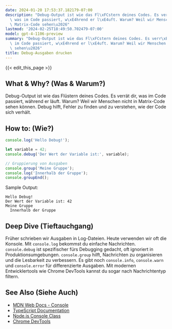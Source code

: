 ```yaml
---
date: 2024-01-20 17:53:37.182179-07:00
description: "Debug-Output ist wie das Fl\xFCstern deines Codes. Es verr\xE4t dir,\
  \ was im Code passiert, w\xE4hrend er l\xE4uft. Warum? Weil wir Menschen nicht in\
  \ Matrix-Code sehen\u2026"
lastmod: '2024-02-25T18:49:50.702479-07:00'
model: gpt-4-1106-preview
summary: "Debug-Output ist wie das Fl\xFCstern deines Codes. Es verr\xE4t dir, was\
  \ im Code passiert, w\xE4hrend er l\xE4uft. Warum? Weil wir Menschen nicht in Matrix-Code\
  \ sehen\u2026"
title: Debug-Ausgaben drucken
---
```


{{< edit_this_page >}}

## What & Why? (Was & Warum?)
Debug-Output ist wie das Flüstern deines Codes. Es verrät dir, was im Code passiert, während er läuft. Warum? Weil wir Menschen nicht in Matrix-Code sehen können. Debug hilft, Fehler zu finden und zu verstehen, wie der Code sich verhält.

## How to: (Wie?)
```typescript
console.log('Hello Debug!');

let variable = 42;
console.debug('Der Wert der Variable ist:', variable);

// Gruppierung von Ausgaben
console.group('Meine Gruppe');
console.log('Innerhalb der Gruppe');
console.groupEnd();
```
Sample Output:
```
Hello Debug!
Der Wert der Variable ist: 42
Meine Gruppe
  Innerhalb der Gruppe
```

## Deep Dive (Tieftauchgang)
Früher schrieben wir Ausgaben in Log-Dateien. Heute verwenden wir oft die Konsole. Mit `console.log` bekommst du einfache Nachrichten. `console.debug` ist spezifischer fürs Debugging gedacht, oft ignoriert in Produktionsumgebungen. `console.group` hilft, Nachrichten zu organisieren und die Lesbarkeit zu verbessern. Es gibt noch `console.info`, `console.warn` und `console.error` für differenzierte Ausgaben. Mit modernen Entwicklertools wie Chrome DevTools kannst du sogar nach Nachrichtentyp filtern.

## See Also (Siehe Auch)
- [MDN Web Docs - Console](https://developer.mozilla.org/de/docs/Web/API/Console)
- [TypeScript Documentation](https://www.typescriptlang.org/docs/)
- [Node.js Console Class](https://nodejs.org/api/console.html)
- [Chrome DevTools](https://developer.chrome.com/docs/devtools/)
